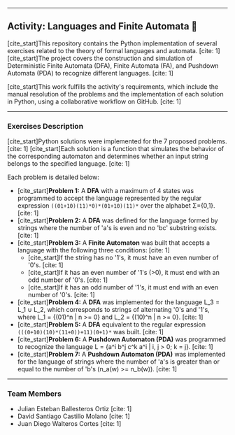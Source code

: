 
***

## Activity: Languages and Finite Automata 🤖

[cite_start]This repository contains the Python implementation of several exercises related to the theory of formal languages and automata. [cite: 1] [cite_start]The project covers the construction and simulation of Deterministic Finite Automata (DFA), Finite Automata (FA), and Pushdown Automata (PDA) to recognize different languages. [cite: 1]

[cite_start]This work fulfills the activity's requirements, which include the manual resolution of the problems and the implementation of each solution in Python, using a collaborative workflow on GitHub. [cite: 1]

---

### **Exercises Description**

[cite_start]Python solutions were implemented for the 7 proposed problems. [cite: 1] [cite_start]Each solution is a function that simulates the behavior of the corresponding automaton and determines whether an input string belongs to the specified language. [cite: 1]

Each problem is detailed below:

* [cite_start]**Problem 1:** A **DFA** with a maximum of 4 states was programmed to accept the language represented by the regular expression `((01+10)(11)*0)*(01+10)(11)*` over the alphabet Σ={0,1}. [cite: 1]
* [cite_start]**Problem 2:** A **DFA** was defined for the language formed by strings where the number of 'a's is even and no 'bc' substring exists. [cite: 1]
* [cite_start]**Problem 3:** A **Finite Automaton** was built that accepts a language with the following three conditions: [cite: 1]
    * [cite_start]If the string has no '1's, it must have an even number of '0's. [cite: 1]
    * [cite_start]If it has an even number of '1's (>0), it must end with an odd number of '0's. [cite: 1]
    * [cite_start]If it has an odd number of '1's, it must end with an even number of '0's. [cite: 1]
* [cite_start]**Problem 4:** A **DFA** was implemented for the language L_3 = L_1 ∪ L_2, which corresponds to strings of alternating '0's and '1's, where L_1 = {(01)^n | n >= 0} and L_2 = {(10)^n | n >= 0}. [cite: 1]
* [cite_start]**Problem 5:** A **DFA** equivalent to the regular expression `(((0+10)(10)*(11+0))+11)(0+1)*` was built. [cite: 1]
* [cite_start]**Problem 6:** A **Pushdown Automaton (PDA)** was programmed to recognize the language L = {a^i b^j c^k a^i | i, j > 0; k = j}. [cite: 1]
* [cite_start]**Problem 7:** A **Pushdown Automaton (PDA)** was implemented for the language of strings where the number of 'a's is greater than or equal to the number of 'b's (n_a(w) >= n_b(w)). [cite: 1]

---

### **Team Members**

* Julian Esteban Ballesteros Ortiz [cite: 1]
* David Santiago Castillo Molano [cite: 1]
* Juan Diego Walteros Cortes [cite: 1]
